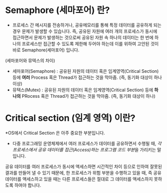 # Semaphore (세마포어) 란?
  - 프로세스 간 메시지를 전송하거나, 공유메모리를 통해 특정 데이터를 공유하게 되는 경우 문제가 발생할 수 있습니다.
    즉, 공유된 자원에 여러 개의 프로세스가 동시에 접근하면서 문제가 발생하는 것으로써 공유된 자원 속 하나의 데이터는 한 번에 하나의 프로세스만 접근할 수 있도록 제한해 두어야 하는데
    이를 위하여 고안된 것이 바로 Semaphore(세마포어) 입니다.
    
  (세마포어와 뮤텍스의 차이)
  - 세마포어(Semaphore) : 공유된 자원의 데이터 혹은 임계영역(Critical Section) 등에 **여러** Process 혹은 Thread가 접근하는 것을 막아줌.
                          (즉, 동기화 대상이 하나 이상)
  - 뮤텍스(Mutex) : 공유된 자원의 데이터 혹은 임계영역(Critical Section) 등에 **하나의** PRocess 혹은 Thread가 접근하는 것을 막아줌.
                          (즉, 동기화 대상이 하나)
                          
# Critical section (임계 영역) 이란?
  *OS에서 Critical Section 은 아주 중요한 부분입니다.

  - 다중 프로그래밍 운영체제에서 여러 프로세스가 데이터를 공유하면서 수행될 때, *각 프로세스에서 공유 데이터를 접근(Access)하는 프로그램 코드 부분*을 가리키는 말입니다.

  공유 데이터를 여러 프로세스가 동시에 액세스하면 시간적인 차이 등으로 인하여 잘못된 결과를 만들어 낼 수 있기 때문에, 한 프로세스가 위험 부분을 수행하고 있을 때, 즉 공유 데이터를 액세스하고 있을 때는 다른 프로세스들은 절대로 그 데이터를 액세스하지 못하도록 하여야 합니다.
  
